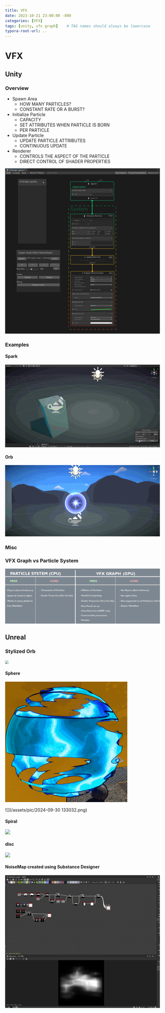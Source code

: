 ```yaml
---
title: VFX
date: 2023-10-21 23:00:00 -800
categories: [VFX]
tags: [unity, vfx graph]    # TAG names should always be lowercase
typora-root-url: ..
---
```


# VFX

## Unity
### Overview

- Spawn Area
  - HOW MANY PARTICLES?
  - CONSTANT RATE OR A BURST?
- Initialize Particle
  - CAPACITY
  - SET ATTRIBUTES WHEN PARTICLE IS BORN
  - PER PARTICLE
- Update Particle
  - UPDATE PARTICLE ATTRIBUTES
  - CONTINUOUS UPDATE
- Renderer
  - CONTROLS THE ASPECT OF THE PARTICLE
  - DIRECT CONTROL OF SHADER PROPERTIES

![](/assets/pic/192250.png)

### Examples

#### Spark

![](/assets/pic/spark.gif)

#### Orb

![](/assets/pic/Orb.gif)

### Misc

### VFX Graph vs Particle System

![](/assets/pic/182030.png)

## Unreal

### Stylized Orb

<img src="/assets/pic/ball_vfx.gif" style="zoom: 67%;" />

#### Sphere

<img src="/assets/pic/Sphere.gif" style="zoom:50%;" />

![](/assets/pic/2024-09-30 133032.png)

#### Spiral

![](/assets/pic/spiral.gif)

#### disc

![](/assets/pic/disc.gif)

#### NoiseMap created using Substance Designer

![](/assets/pic/Noise_map_vfx.png)
